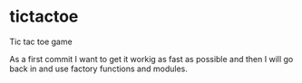 # tictactoe
Tic tac toe game

As a first commit I want to get it workig as fast as possible and then I will go back in and use factory functions and modules.
